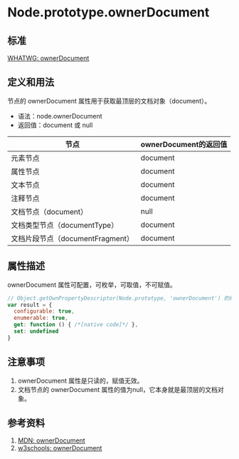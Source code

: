 # Node.prototype.ownerDocument

## 标准
[WHATWG: ownerDocument](https://dom.spec.whatwg.org/#dom-node-ownerdocument)

## 定义和用法
节点的 ownerDocument 属性用于获取最顶层的文档对象（document）。

- 语法：node.ownerDocument
- 返回值：document 或 null

节点 | ownerDocument的返回值
--- | ---
元素节点 | document
属性节点 | document
文本节点 | document
注释节点 | document
文档节点（document） | null
文档类型节点（documentType） | document
文档片段节点（documentFragment） | document

## 属性描述
ownerDocument 属性可配置，可枚举，可取值，不可赋值。
```javascript
// Object.getOwnPropertyDescriptor(Node.prototype, 'ownerDocument') 的结果如下：
var result = {
  configurable: true,
  enumerable: true,
  get: function () { /*[native code]*/ },
  set: undefined
}
```

## 注意事项
1. ownerDocument 属性是只读的，赋值无效。
2. 文档节点的 ownerDocument 属性的值为null，它本身就是最顶层的文档对象。

## 参考资料
1. [MDN: ownerDocument](https://developer.mozilla.org/en-US/docs/Web/API/Node/ownerDocument)
2. [w3schools: ownerDocument](http://www.w3schools.com/jsref/prop_node_ownerdocument.asp)
